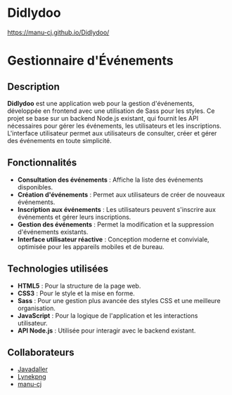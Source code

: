 # Didlydoo
https://manu-cj.github.io/Didlydoo/


# Gestionnaire d'Événements

## Description

**Didlydoo** est une application web pour la gestion d'événements, développée en frontend avec une utilisation de Sass pour les styles. Ce projet se base sur un backend Node.js existant, qui fournit les API nécessaires pour gérer les événements, les utilisateurs et les inscriptions. L'interface utilisateur permet aux utilisateurs de consulter, créer et gérer des événements en toute simplicité.

## Fonctionnalités

- **Consultation des événements** : Affiche la liste des événements disponibles.
- **Création d'événements** : Permet aux utilisateurs de créer de nouveaux événements.
- **Inscription aux événements** : Les utilisateurs peuvent s'inscrire aux événements et gérer leurs inscriptions.
- **Gestion des événements** : Permet la modification et la suppression d'événements existants.
- **Interface utilisateur réactive** : Conception moderne et conviviale, optimisée pour les appareils mobiles et de bureau.

## Technologies utilisées

- **HTML5** : Pour la structure de la page web.
- **CSS3** : Pour le style et la mise en forme.
- **Sass** : Pour une gestion plus avancée des styles CSS et une meilleure organisation.
- **JavaScript** : Pour la logique de l'application et les interactions utilisateur.
- **API Node.js** : Utilisée pour interagir avec le backend existant.

## Collaborateurs

- [Javadaller](https://github.com/javadaller)
- [Lynekpng](https://github.com/lynekpng)
- [manu-cj](https://github.com/manu-cj)

